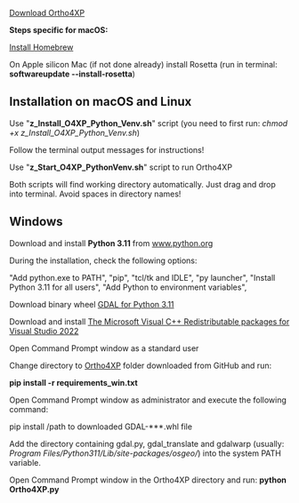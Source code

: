 [Download Ortho4XP](https://github.com/w8sl/Ortho4XP/archive/refs/heads/Progressive_140.zip)

**Steps specific for macOS:**

[Install Homebrew](https://brew.sh)

On Apple silicon Mac (if not done already) install Rosetta (run in terminal: **softwareupdate --install-rosetta**)

Installation on macOS and Linux
--------------------------------

Use "**z_Install_O4XP_Python_Venv.sh**" script (you need to first run: *chmod +x z_Install_O4XP_Python_Venv.sh*)

Follow the terminal output messages for instructions!

Use "**z_Start_O4XP_PythonVenv.sh**" script to run Ortho4XP

Both scripts will find working directory automatically. Just drag and drop into terminal. Avoid spaces in directory names!

Windows
-------

Download and install **Python 3.11** from www.python.org

During the installation, check the following options:

"Add python.exe to PATH",
"pip",
"tcl/tk and IDLE",
"py launcher",
"Install Python 3.11 for all users",
"Add Python to environment variables",

Download binary wheel [GDAL for Python 3.11](https://github.com/cgohlke/geospatial-wheels/releases/download/v2024.2.18/GDAL-3.8.4-cp311-cp311-win_amd64.whl)

Download and install [The Microsoft Visual C++ Redistributable packages for Visual Studio 2022](https://aka.ms/vs/17/release/vc_redist.x86.exe)

Open Command Prompt window as a standard user

Change directory to [Ortho4XP](https://github.com/w8sl/Ortho4XP/archive/refs/heads/Progressive_140.zip) folder downloaded from GitHub and run:

**pip install -r requirements_win.txt**

Open Command Prompt window as administrator and execute the following command:

pip install /path to downloaded GDAL-***.whl file

Add the directory containing gdal.py, gdal_translate and gdalwarp (usually: *Program Files/Python311/Lib/site-packages/osgeo/*)
into the system PATH variable.

Open Command Prompt window in the Ortho4XP directory and run: **python Ortho4XP.py**

